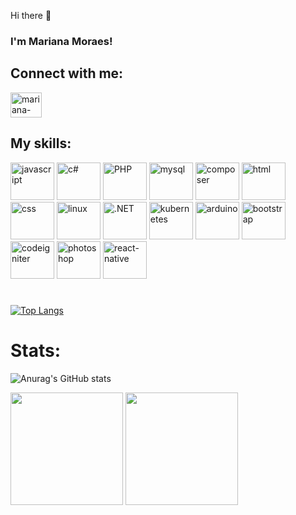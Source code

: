  Hi there 👋

### I'm Mariana Moraes!

## Connect with me:
<a href="http://linkedin.com/in/mariana-de-melo-moraes-1921a71a2" target="_blank">
<img align="center" alt="mariana-linkedin" height="40" width="50" src="https://cdn.jsdelivr.net/gh/devicons/devicon/icons/linkedin/linkedin-original.svg">
</a>

## My skills:
<img alt="javascript" height="60" width="70" style="max-width:100%;" src="https://cdn.jsdelivr.net/gh/devicons/devicon/icons/javascript/javascript-plain.svg"></img>
<img alt="c#" height="60" width="70" style="max-width:100%;" src="https://cdn.jsdelivr.net/gh/devicons/devicon/icons/csharp/csharp-original.svg"></img>
<img alt="PHP" height="60" width="70" style="max-width:100%;" src="https://cdn.jsdelivr.net/gh/devicons/devicon/icons/php/php-original.svg"></img>
<img alt="mysql" height="60" width="70" style="max-width:100%;" src="https://cdn.jsdelivr.net/gh/devicons/devicon/icons/mysql/mysql-original-wordmark.svg"></img>
<img alt="composer" height="60" width="70" style="max-width:100%;" src="https://cdn.jsdelivr.net/gh/devicons/devicon/icons/composer/composer-original.svg"></img>
<img alt="html" height="60" width="70" style="max-width:100%;" src="https://cdn.jsdelivr.net/gh/devicons/devicon/icons/html5/html5-original-wordmark.svg"></img>
<img alt="css" height="60" width="70" style="max-width:100%;" src="https://cdn.jsdelivr.net/gh/devicons/devicon/icons/css3/css3-original-wordmark.svg"></img>
<img alt="linux" height="60" width="70" style="max-width:100%;" src="https://cdn.jsdelivr.net/gh/devicons/devicon/icons/linux/linux-original.svg"></img>
<img alt=".NET" height="60" width="70" style="max-width:100%;" src="https://cdn.jsdelivr.net/gh/devicons/devicon/icons/dotnetcore/dotnetcore-original.svg"></img>
<img alt="kubernetes" height="60" width="70" style="max-width:100%;" src="https://cdn.jsdelivr.net/gh/devicons/devicon/icons/kubernetes/kubernetes-plain.svg"></img>
<img alt="arduino" height="60" width="70" style="max-width:100%;" src="https://cdn.jsdelivr.net/gh/devicons/devicon/icons/laravel/laravel-plain-wordmark.svg"></img>
<img alt="bootstrap" height="60" width="70" style="max-width:100%;" src="https://cdn.jsdelivr.net/gh/devicons/devicon/icons/bootstrap/bootstrap-plain-wordmark.svg"></img>
<img alt="codeigniter" height="60" width="70" style="max-width:100%;" src="https://cdn.jsdelivr.net/gh/devicons/devicon/icons/codeigniter/codeigniter-plain-wordmark.svg"></img>
<img alt="photoshop" height="60" width="70" style="max-width:100%;" src="https://cdn.jsdelivr.net/gh/devicons/devicon/icons/photoshop/photoshop-line.svg"></img>
<img alt="react-native" height="60" width="70" style="max-width:100%;" src="https://cdn.jsdelivr.net/gh/devicons/devicon/icons/react/react-original-wordmark.svg"></img>

#

[![Top Langs](https://github-readme-stats.vercel.app/api/top-langs/?username=MarianaMMoraes)](https://github.com/MarianaMMoraes/github-readme-stats)

# Stats:
![Anurag's GitHub stats](https://github-readme-stats.vercel.app/api?username=MarianaMMoraes&show_icons=true&theme=dracula)

<img height="180em" src="https://github-readme-stats.vercel.app/api?username=MarianaMMoraes&show_icons=true&theme=dracula&include_all_commits=true&count_private=true"/>

<img height="180em" src="https://github-readme-stats.vercel.app/api/top-langs/?username=MarianaMMoraes&layout=compact&langs_count=7&theme=dracula"/>

